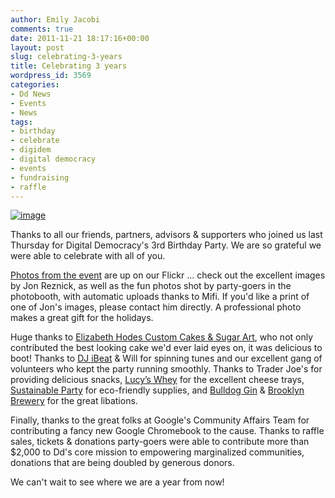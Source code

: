 ```yaml
---
author: Emily Jacobi
comments: true
date: 2011-11-21 18:17:16+00:00
layout: post
slug: celebrating-3-years
title: Celebrating 3 years
wordpress_id: 3569
categories:
- Dd News
- Events
- News
tags:
- birthday
- celebrate
- digidem
- digital democracy
- events
- fundraising
- raffle
---
```


[![image](http://farm7.staticflickr.com/6094/6383886719_5b69d54793_z.jpg)](http://www.flickr.com/photos/digitaldemocracy/6383886719/in/photostream)


Thanks to all our friends, partners, advisors & supporters who joined us last Thursday for Digital Democracy's 3rd Birthday Party. We are so grateful we were able to celebrate with all of you.

[Photos from the event](http://www.flickr.com/photos/digitaldemocracy/) are up on our Flickr ... check out the excellent images by Jon Reznick, as well as the fun photos shot by party-goers in the photobooth, with automatic uploads thanks to Mifi. If you'd like a print of one of Jon's images, please contact him directly. A professional photo makes a great gift for the holidays.

Huge thanks to [Elizabeth Hodes Custom Cakes & Sugar Art](http://www.elizabethhodes.com/), who not only contributed the best looking cake we'd ever laid eyes on, it was delicious to boot! Thanks to [DJ iBeat](http://www.myspace.com/djibeat) & Will for spinning tunes and our excellent gang of volunteers who kept the party running smoothly. Thanks to Trader Joe's for providing delicious snacks, [Lucy’s Whey](http://www.lucyswhey.com/) for the excellent cheese trays, [Sustainable Party](http://www.sustyparty.com/) for eco-friendly supplies, and [Bulldog Gin](http://www.bulldoggin.com/) & [Brooklyn Brewery](http://www.brooklynbrewery.com/) for the great libations.


Finally, thanks to the great folks at Google's Community Affairs Team for contributing a fancy new Google Chromebook to the cause. Thanks to raffle sales, tickets & donations party-goers were able to contribute more than $2,000 to Dd's core mission to empowering marginalized communities, donations that are being doubled by generous donors.


We can't wait to see where we are a year from now!
